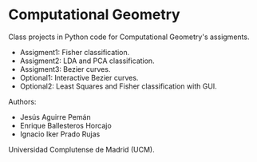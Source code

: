 # Computational Geometry
Class projects in Python code for Computational Geometry's assigments. 

- Assigment1: Fisher classification.
- Assigment2: LDA and PCA classification.
- Assigment3: Bezier curves.
- Optional1: Interactive Bezier curves.
- Optional2: Least Squares and Fisher classification with GUI.

Authors: 
  - Jesús Aguirre Pemán
  - Enrique Ballesteros Horcajo
  - Ignacio Iker Prado Rujas

Universidad Complutense de Madrid (UCM).

